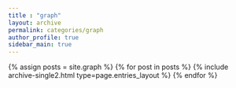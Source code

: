 ```yaml
---
title : "graph"
layout: archive
permalink: categories/graph
author_profile: true
sidebar_main: true
---
```


{% assign posts = site.graph %}
{% for post in posts %} {% include archive-single2.html type=page.entries_layout %} {% endfor %}